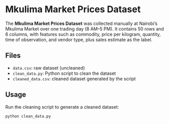 # Mkulima Market Prices Dataset  

The **Mkulima Market Prices Dataset** was collected manually at Nairobi’s Mkulima Market over one trading day (8 AM–5 PM). It contains 50 rows and 6 columns, with features such as commodity, price per kilogram, quantity, time of observation, and vendor type, plus sales estimate as the label.  

## Files  
- `data.csv`: raw dataset (uncleaned)  
- `clean_data.py`: Python script to clean the dataset  
- `cleaned_data.csv`: cleaned dataset generated by the script  

## Usage  
Run the cleaning script to generate a cleaned dataset:  

```bash
python clean_data.py
